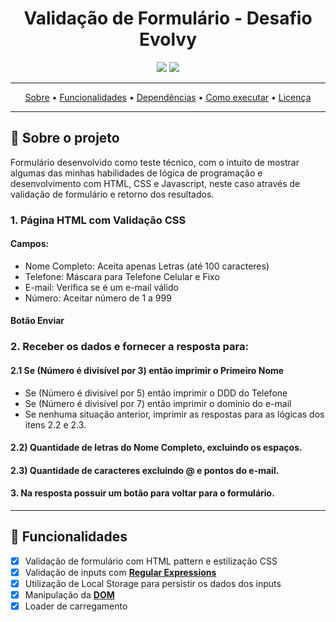 <h1 align="center">
  Validação de Formulário - Desafio Evolvy
</h1>

<p align="center">
  <img src="https://img.shields.io/github/repo-size/leonarclo/desafio-evolvy">
  <img src="https://img.shields.io/github/last-commit/leonarclo/desafio-evolvy">
</p>

---

<p align="center">
 <a href="#sobre-o-projeto">Sobre</a> •
 <a href="#funcionalidades">Funcionalidades</a> • 
  <a href="#dependências">Dependências</a> • 
 <a href="#como-executar-o-projeto">Como executar</a> • 
 <a href="#licença">Licença</a> 
</p>

---

## 📑 Sobre o projeto

Formulário desenvolvido como teste técnico, com o intuito de mostrar algumas das minhas habilidades de lógica de programação e desenvolvimento com HTML, CSS e Javascript, neste caso através de validação de formulário e retorno dos resultados.

### 1. Página HTML com Validação CSS

#### Campos:

- Nome Completo: Aceita apenas Letras (até 100 caracteres)
- Telefone: Máscara para Telefone Celular e Fixo
- E-mail: Verifica se é um e-mail válido
- Número: Aceitar número de 1 a 999

#### Botão Enviar

### 2. Receber os dados e fornecer a resposta para:

#### 2.1 Se (Número é divisível por 3) então imprimir o Primeiro Nome

- Se (Número é divisível por 5) então imprimir o DDD do Telefone
- Se (Número é divisível por 7) então imprimir o domínio do e-mail
- Se nenhuma situação anterior, imprimir as respostas para as lógicas dos itens 2.2 e 2.3.

#### 2.2) Quantidade de letras do Nome Completo, excluindo os espaços.

#### 2.3) Quantidade de caracteres excluindo @ e pontos do e-mail.

#### 3. Na resposta possuir um botão para voltar para o formulário.

---

## 📌 Funcionalidades

- [x] Validação de formulário com HTML pattern e estilização CSS
- [x] Validação de inputs com **[Regular Expressions](https://regexr.com/)**
- [x] Utilização de Local Storage para persistir os dados dos inputs
- [x] Manipulação da **[DOM](https://developer.mozilla.org/pt-BR/docs/Web/API/Document_Object_Model/Introduction)**
- [x] Loader de carregamento
